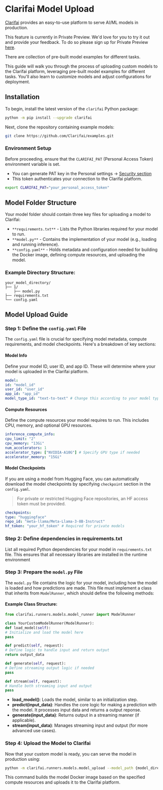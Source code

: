 # Clarifai Model Upload

[Clarifai](https://www.clarifai.com/) provides an easy-to-use platform to serve AI/ML models in production.

This feature is currently in Private Preview. We'd love for you to try it out and provide your feedback. To do so please sign up for Private Preview [here](https://forms.gle/MSx7QNxmug2oFZYD6).

There are collection of pre-built model examples for different tasks.

This guide will walk you through the process of uploading custom models to the Clarifai platform, leveraging pre-built model examples for different tasks. You'll also learn to customize models and adjust configurations for deployment.

## Installation

To begin, install the latest version of the `clarifai` Python package:

```bash
python -m pip install --upgrade clarifai
```

Next, clone the repository containing example models:

```bash
git clone https://github.com/Clarifai/examples.git
```

### Environment Setup

Before proceeding, ensure that the `CLARIFAI_PAT` (Personal Access Token) environment variable is set. 

* You can generate PAT key in the Personal settings -> [Security section](https://clarifai.com/settings/security)
* This token authenticates your connection to the Clarifai platform.

```bash
export CLARIFAI_PAT="your_personal_access_token"
```

## Model Folder Structure

Your model folder should contain three key files for uploading a model to Clarifai:

* `**requirements.txt**` - Lists the Python libraries required for your model to run.
* `**model.py**` - Contains the implementation of your model (e.g., loading and running inference).
* `**config.yaml**` - Holds metadata and configuration needed for building the Docker image, defining compute resources, and uploading the model.

### Example Directory Structure:

```plaintext
your_model_directory/
├── 1/
    ├── model.py
├── requirements.txt
└── config.yaml
```

## Model Upload Guide

### Step 1: Define the `config.yaml` File

The `config.yaml` file is crucial for specifying model metadata, compute requirements, and model checkpoints. Here's a breakdown of key sections:

#### Model Info

Define your model ID, user ID, and app ID. These will determine where your model is uploaded in the Clarifai platform.

```yaml
model:
id: "model_id"
user_id: "user_id"
app_id: "app_id"
model_type_id: "text-to-text" # Change this according to your model type (e.g., image-classifier, text-to-text).
```

#### Compute Resources

Define the compute resources your model requires to run. This includes CPU, memory, and optional GPU resources.

```yaml
inference_compute_info:
cpu_limit: "2"
cpu_memory: "13Gi"
num_accelerators: 1
accelerator_type: ["NVIDIA-A10G"] # Specify GPU type if needed
accelerator_memory: "15Gi"
```

#### Model Checkpoints

If you are using a model from Hugging Face, you can automatically download the model checkpoints by specifying `checkpoint` section in the `config.yaml`.

> For private or restricted Hugging Face repositories, an HF access token must be provided.

```yaml
checkpoints:
type: "huggingface"
repo_id: "meta-llama/Meta-Llama-3-8B-Instruct"
hf_token: "your_hf_token" # Required for private models
```

### Step 2: Define dependencies in requirements.txt
List all required Python dependencies for your model in `requirements.txt` file. This ensures that all necessary libraries are installed in the runtime environment

### Step 3: Prepare the `model.py` File

The `model.py` file contains the logic for your model, including how the model is loaded and how predictions are made. This file must implement a class that inherits from `ModelRunner`, which should define the following methods:

#### Example Class Structure:

```python
from clarifai.runners.models.model_runner import ModelRunner

class YourCustomModelRunner(ModelRunner):
def load_model(self):
# Initialize and load the model here
pass

def predict(self, request):
# Define logic to handle input and return output
return output_data

def generate(self, request):
# Define streaming output logic if needed
pass

def stream(self, request):
# Handle both streaming input and output
pass
```

* **load_model()**: Loads the model, similar to an initialization step.
* **predict(input_data)**: Handles the core logic for making a prediction with the model. It processes input data and returns a output reponse.
* **generate(input_data)**: Returns output in a streaming manner (if applicable).
* **stream(input_data)**: Manages streaming input and output (for more advanced use cases).

### Step 4: Upload the Model to Clarifai

Now that your custom model is ready, you can serve the model in production using:

```bash
python -m clarifai.runners.models.model_upload --model_path {model_directory_path}
```

This command builds the model Docker image based on the specified compute resources and uploads it to the Clarifai platform.

